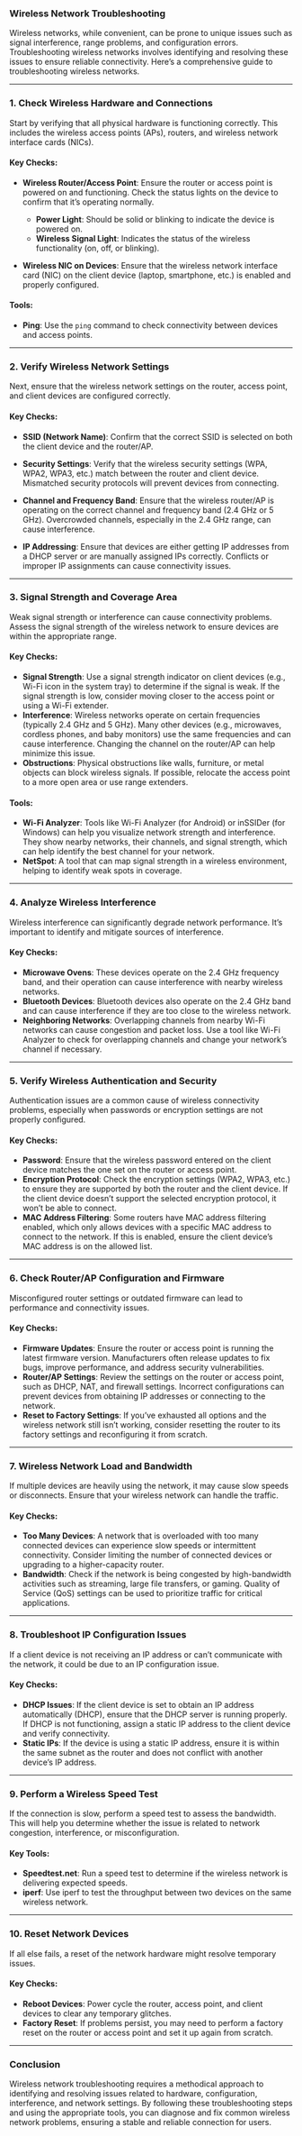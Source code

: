 ### **Wireless Network Troubleshooting**

Wireless networks, while convenient, can be prone to unique issues such as signal interference, range problems, and configuration errors. Troubleshooting wireless networks involves identifying and resolving these issues to ensure reliable connectivity. Here’s a comprehensive guide to troubleshooting wireless networks.

---

### **1. Check Wireless Hardware and Connections**

Start by verifying that all physical hardware is functioning correctly. This includes the wireless access points (APs), routers, and wireless network interface cards (NICs).

#### **Key Checks:**
- **Wireless Router/Access Point**: Ensure the router or access point is powered on and functioning. Check the status lights on the device to confirm that it’s operating normally.
  - **Power Light**: Should be solid or blinking to indicate the device is powered on.
  - **Wireless Signal Light**: Indicates the status of the wireless functionality (on, off, or blinking).

- **Wireless NIC on Devices**: Ensure that the wireless network interface card (NIC) on the client device (laptop, smartphone, etc.) is enabled and properly configured.

#### **Tools:**
- **Ping**: Use the `ping` command to check connectivity between devices and access points.

---

### **2. Verify Wireless Network Settings**

Next, ensure that the wireless network settings on the router, access point, and client devices are configured correctly.

#### **Key Checks:**
- **SSID (Network Name)**: Confirm that the correct SSID is selected on both the client device and the router/AP.
- **Security Settings**: Verify that the wireless security settings (WPA, WPA2, WPA3, etc.) match between the router and client device. Mismatched security protocols will prevent devices from connecting.
- **Channel and Frequency Band**: Ensure that the wireless router/AP is operating on the correct channel and frequency band (2.4 GHz or 5 GHz). Overcrowded channels, especially in the 2.4 GHz range, can cause interference.
  
- **IP Addressing**: Ensure that devices are either getting IP addresses from a DHCP server or are manually assigned IPs correctly. Conflicts or improper IP assignments can cause connectivity issues.

---

### **3. Signal Strength and Coverage Area**

Weak signal strength or interference can cause connectivity problems. Assess the signal strength of the wireless network to ensure devices are within the appropriate range.

#### **Key Checks:**
- **Signal Strength**: Use a signal strength indicator on client devices (e.g., Wi-Fi icon in the system tray) to determine if the signal is weak. If the signal strength is low, consider moving closer to the access point or using a Wi-Fi extender.
- **Interference**: Wireless networks operate on certain frequencies (typically 2.4 GHz and 5 GHz). Many other devices (e.g., microwaves, cordless phones, and baby monitors) use the same frequencies and can cause interference. Changing the channel on the router/AP can help minimize this issue.
- **Obstructions**: Physical obstructions like walls, furniture, or metal objects can block wireless signals. If possible, relocate the access point to a more open area or use range extenders.

#### **Tools:**
- **Wi-Fi Analyzer**: Tools like Wi-Fi Analyzer (for Android) or inSSIDer (for Windows) can help you visualize network strength and interference. They show nearby networks, their channels, and signal strength, which can help identify the best channel for your network.
- **NetSpot**: A tool that can map signal strength in a wireless environment, helping to identify weak spots in coverage.

---

### **4. Analyze Wireless Interference**

Wireless interference can significantly degrade network performance. It’s important to identify and mitigate sources of interference.

#### **Key Checks:**
- **Microwave Ovens**: These devices operate on the 2.4 GHz frequency band, and their operation can cause interference with nearby wireless networks.
- **Bluetooth Devices**: Bluetooth devices also operate on the 2.4 GHz band and can cause interference if they are too close to the wireless network.
- **Neighboring Networks**: Overlapping channels from nearby Wi-Fi networks can cause congestion and packet loss. Use a tool like Wi-Fi Analyzer to check for overlapping channels and change your network’s channel if necessary.

---

### **5. Verify Wireless Authentication and Security**

Authentication issues are a common cause of wireless connectivity problems, especially when passwords or encryption settings are not properly configured.

#### **Key Checks:**
- **Password**: Ensure that the wireless password entered on the client device matches the one set on the router or access point.
- **Encryption Protocol**: Check the encryption settings (WPA2, WPA3, etc.) to ensure they are supported by both the router and the client device. If the client device doesn’t support the selected encryption protocol, it won’t be able to connect.
- **MAC Address Filtering**: Some routers have MAC address filtering enabled, which only allows devices with a specific MAC address to connect to the network. If this is enabled, ensure the client device’s MAC address is on the allowed list.

---

### **6. Check Router/AP Configuration and Firmware**

Misconfigured router settings or outdated firmware can lead to performance and connectivity issues.

#### **Key Checks:**
- **Firmware Updates**: Ensure the router or access point is running the latest firmware version. Manufacturers often release updates to fix bugs, improve performance, and address security vulnerabilities.
- **Router/AP Settings**: Review the settings on the router or access point, such as DHCP, NAT, and firewall settings. Incorrect configurations can prevent devices from obtaining IP addresses or connecting to the network.
- **Reset to Factory Settings**: If you’ve exhausted all options and the wireless network still isn’t working, consider resetting the router to its factory settings and reconfiguring it from scratch.

---

### **7. Wireless Network Load and Bandwidth**

If multiple devices are heavily using the network, it may cause slow speeds or disconnects. Ensure that your wireless network can handle the traffic.

#### **Key Checks:**
- **Too Many Devices**: A network that is overloaded with too many connected devices can experience slow speeds or intermittent connectivity. Consider limiting the number of connected devices or upgrading to a higher-capacity router.
- **Bandwidth**: Check if the network is being congested by high-bandwidth activities such as streaming, large file transfers, or gaming. Quality of Service (QoS) settings can be used to prioritize traffic for critical applications.

---

### **8. Troubleshoot IP Configuration Issues**

If a client device is not receiving an IP address or can’t communicate with the network, it could be due to an IP configuration issue.

#### **Key Checks:**
- **DHCP Issues**: If the client device is set to obtain an IP address automatically (DHCP), ensure that the DHCP server is running properly. If DHCP is not functioning, assign a static IP address to the client device and verify connectivity.
- **Static IPs**: If the device is using a static IP address, ensure it is within the same subnet as the router and does not conflict with another device’s IP address.

---

### **9. Perform a Wireless Speed Test**

If the connection is slow, perform a speed test to assess the bandwidth. This will help you determine whether the issue is related to network congestion, interference, or misconfiguration.

#### **Key Tools:**
- **Speedtest.net**: Run a speed test to determine if the wireless network is delivering expected speeds.
- **iperf**: Use iperf to test the throughput between two devices on the same wireless network.

---

### **10. Reset Network Devices**

If all else fails, a reset of the network hardware might resolve temporary issues.

#### **Key Checks:**
- **Reboot Devices**: Power cycle the router, access point, and client devices to clear any temporary glitches.
- **Factory Reset**: If problems persist, you may need to perform a factory reset on the router or access point and set it up again from scratch.

---

### **Conclusion**

Wireless network troubleshooting requires a methodical approach to identifying and resolving issues related to hardware, configuration, interference, and network settings. By following these troubleshooting steps and using the appropriate tools, you can diagnose and fix common wireless network problems, ensuring a stable and reliable connection for users.
